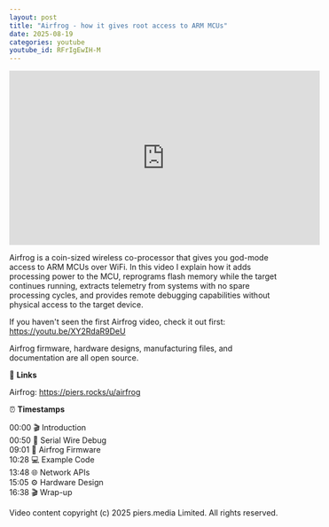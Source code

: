 ```yaml
---
layout: post
title: "Airfrog - how it gives root access to ARM MCUs"
date: 2025-08-19
categories: youtube
youtube_id: RFrIgEwIH-M
---
```


<!-- You can customize your embedded video appearance -->
<div class="video-container">
    <iframe 
        width="560" 
        height="315" 
        src="https://www.youtube.com/embed/RFrIgEwIH-M" 
        frameborder="0" 
        allow="accelerometer; autoplay; encrypted-media; gyroscope; picture-in-picture" 
        allowfullscreen>
    </iframe>
</div>

Airfrog is a coin-sized wireless co-processor that gives you god-mode access to ARM MCUs over WiFi.  In this video I explain how it adds processing power to the MCU, reprograms flash memory while the target continues running, extracts telemetry from systems with no spare processing cycles, and provides remote debugging capabilities without physical access to the target device.  

If you haven't seen the first Airfrog video, check it out first: <https://youtu.be/XY2RdaR9DeU>  

Airfrog firmware, hardware designs, manufacturing files, and documentation are all open source.  

🔗 **Links**  

Airfrog: <https://piers.rocks/u/airfrog>  

⏰ **Timestamps**  

00:00 🎬 Introduction  
00:50 🔌 Serial Wire Debug  
09:01 💾 Airfrog Firmware  
10:28 💻 Example Code  
13:48 🌐 Network APIs  
15:05 ⚙️ Hardware Design  
16:38 🎬 Wrap-up  

Video content copyright (c) 2025 piers.media Limited. All rights reserved.  